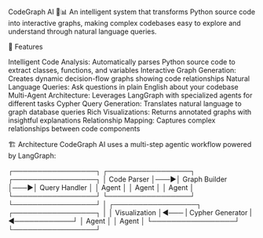 CodeGraph AI 🧠📊
An intelligent system that transforms Python source code into interactive graphs, making complex codebases easy to explore and understand through natural language queries.

🌟 Features

Intelligent Code Analysis: Automatically parses Python source code to extract classes, functions, and variables
Interactive Graph Generation: Creates dynamic decision-flow graphs showing code relationships
Natural Language Queries: Ask questions in plain English about your codebase
Multi-Agent Architecture: Leverages LangGraph with specialized agents for different tasks
Cypher Query Generation: Translates natural language to graph database queries
Rich Visualizations: Returns annotated graphs with insightful explanations
Relationship Mapping: Captures complex relationships between code components

🏗️ Architecture
CodeGraph AI uses a multi-step agentic workflow powered by LangGraph:

┌─────────────────┐    ┌─────────────────┐     ┌─────────────────┐
│   Code Parser   │───▶│ Graph Builder   │───▶│ Query Handler   │
│     Agent       │    │     Agent       │     │     Agent       │
└─────────────────┘    └─────────────────┘     └─────────────────┘
                                                          │
┌─────────────────┐      ┌─────────────────┐              │
│  Visualization  │◀─── | Cypher Generator |◀────────────┘
│     Agent       │      │     Agent       │
└─────────────────┘      └─────────────────┘